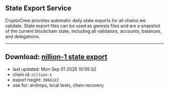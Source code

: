 ## State Export Service
CryptoCrew provides automatic daily state exports for all chains we validate. State export files can be used as genesis files and are a snapshot of the current blockchain state, including all validators, accounts, balances, and delegations.

---
**Download: [nillion-1 state export](https://ccv-s3.nbg1.your-objectstorage.com/SERVICE/nillion/nillion-1_export_3066122.json)**
---

- last updated: Mon Sep 01 2025 10:55:32
- chain id: `nillion-1`
- export height: `3066122`
- use for: airdrops, local tests, chain recovery
